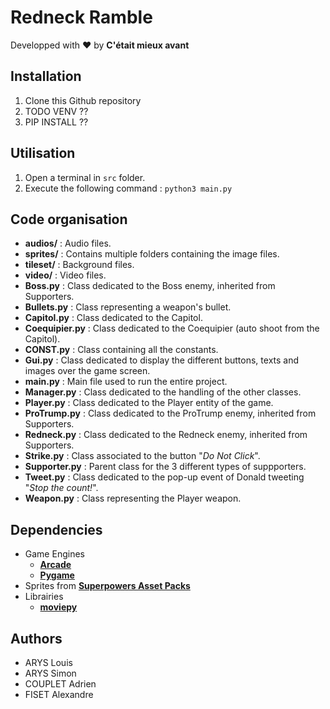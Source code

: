 # Redneck Ramble

Developped with ❤️ by **C'était mieux avant**

## Installation

1. Clone this Github repository
2. TODO VENV ??
3. PIP INSTALL ??


## Utilisation

1. Open a terminal in `src` folder.
2. Execute the following command : `python3 main.py`

## Code organisation

 * **audios/** : Audio files.
 * **sprites/** : Contains multiple folders containing the image files.
 * **tileset/** : Background files.
 * **video/** : Video files.
 * **Boss.py** : Class dedicated to the Boss enemy, inherited from Supporters.
 * **Bullets.py** : Class representing a weapon's bullet.
 * **Capitol.py** : Class dedicated to the Capitol.
 * **Coequipier.py** : Class dedicated to the Coequipier (auto shoot from the Capitol).
 * **CONST.py** : Class containing all the constants.
 * **Gui.py** : Class dedicated to display the different buttons, texts and images over the game screen.
 * **main.py** : Main file used to run the entire project.
 * **Manager.py** : Class dedicated to the handling of the other classes.
 * **Player.py** : Class dedicated to the Player entity of the game.
 * **ProTrump.py** : Class dedicated to the ProTrump enemy, inherited from Supporters.
 * **Redneck.py** : Class dedicated to the Redneck enemy, inherited from Supporters.
 * **Strike.py** : Class associated to the button "*Do Not Click*".
 * **Supporter.py** : Parent class for the 3 different types of suppporters.
 * **Tweet.py** : Class dedicated to the pop-up event of Donald tweeting "*Stop the count!*".
 * **Weapon.py** : Class representing the Player weapon.

## Dependencies

 * Game Engines
    - [**Arcade**](https://arcade.academy/)
    - [**Pygame**](https://www.pygame.org/news)
 * Sprites from [**Superpowers Asset Packs**](https://github.com/sparklinlabs/superpowers-asset-packs)
 * Librairies
    - [**moviepy**](https://github.com/Zulko/moviepy)

## Authors

 * ARYS Louis
 * ARYS Simon
 * COUPLET Adrien
 * FISET Alexandre

